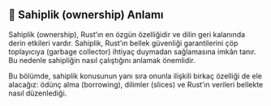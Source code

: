 ## 🧠 Sahiplik (ownership) Anlamı

Sahiplik (ownership), Rust’ın en özgün özelliğidir ve dilin geri kalanında derin etkileri vardır. Sahiplik, Rust’ın bellek güvenliği garantilerini çöp toplayıcıya (garbage collector) ihtiyaç duymadan sağlamasına imkân tanır. Bu nedenle sahipliğin nasıl çalıştığını anlamak önemlidir.

Bu bölümde, sahiplik konusunun yanı sıra onunla ilişkili birkaç özelliği de ele alacağız: ödünç alma (borrowing), dilimler (slices) ve Rust’ın verileri bellekte nasıl düzenlediği.
